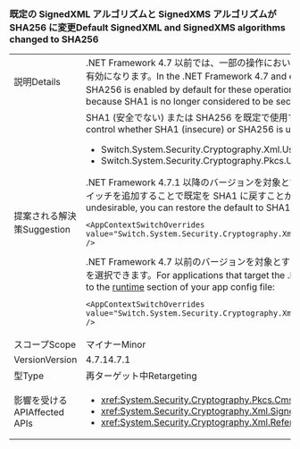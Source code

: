### <a name="default-signedxml-and-signedxms-algorithms-changed-to-sha256"></a><span data-ttu-id="5804d-101">既定の SignedXML アルゴリズムと SignedXMS アルゴリズムが SHA256 に変更</span><span class="sxs-lookup"><span data-stu-id="5804d-101">Default SignedXML and SignedXMS algorithms changed to SHA256</span></span>

|   |   |
|---|---|
|<span data-ttu-id="5804d-102">説明</span><span class="sxs-lookup"><span data-stu-id="5804d-102">Details</span></span>|<span data-ttu-id="5804d-103">.NET Framework 4.7 以前では、一部の操作において SignedXML と SignedCMS の初期設定が SHA1 でした。.NET Framework 4.7.1 より、同じ操作で SHA256 が既定で有効になります。</span><span class="sxs-lookup"><span data-stu-id="5804d-103">In the .NET Framework 4.7 and earlier, SignedXML and SignedCMS default to SHA1 for some operations.Starting with the .NET Framework 4.7.1, SHA256 is enabled by default for these operations.</span></span> <span data-ttu-id="5804d-104">この変更が必要になったのは、SHA1 は安全であると見なされなくなったためです。</span><span class="sxs-lookup"><span data-stu-id="5804d-104">This change is necessary because SHA1 is no longer considered to be secure.</span></span>|
|<span data-ttu-id="5804d-105">提案される解決策</span><span class="sxs-lookup"><span data-stu-id="5804d-105">Suggestion</span></span>|<span data-ttu-id="5804d-106">SHA1 (安全でない) または SHA256 を既定で使用するかどうかを制御する新しいコンテキスト スイッチ値が 2 つあります。</span><span class="sxs-lookup"><span data-stu-id="5804d-106">There are two new context switch values to control whether SHA1 (insecure) or SHA256 is used by default:</span></span><ul><li><span data-ttu-id="5804d-107">Switch.System.Security.Cryptography.Xml.UseInsecureHashAlgorithms</span><span class="sxs-lookup"><span data-stu-id="5804d-107">Switch.System.Security.Cryptography.Xml.UseInsecureHashAlgorithms</span></span></li><li><span data-ttu-id="5804d-108">Switch.System.Security.Cryptography.Pkcs.UseInsecureHashAlgorithms</span><span class="sxs-lookup"><span data-stu-id="5804d-108">Switch.System.Security.Cryptography.Pkcs.UseInsecureHashAlgorithms</span></span></li></ul><span data-ttu-id="5804d-109">.NET Framework 4.7.1 以降のバージョンを対象とするアプリケーションで SHA256 の仕様が望ましくない場合、アプリの構成ファイルの [runtime](~/docs/framework/configure-apps/file-schema/runtime/runtime-element.md) セクションに次の構成スイッチを追加することで既定を SHA1 に戻すことができます。</span><span class="sxs-lookup"><span data-stu-id="5804d-109">For applications that target the .NET Framework 4.7.1 and later versions, if the use of SHA256 is undesirable, you can restore the default to SHA1 by adding the following configuration switch to the [runtime](~/docs/framework/configure-apps/file-schema/runtime/runtime-element.md) section of your app config file:</span></span><pre><code class="language-xml">&lt;AppContextSwitchOverrides value=&quot;Switch.System.Security.Cryptography.Xml.UseInsecureHashAlgorithms=true;Switch.System.Security.Cryptography.Pkcs.UseInsecureHashAlgorithms=true&quot; /&gt;&#13;&#10;</code></pre><span data-ttu-id="5804d-110">.NET Framework 4.7 以前のバージョンを対象とするアプリケーションの場合、アプリの構成ファイルの [runtime](~/docs/framework/configure-apps/file-schema/runtime/runtime-element.md) セクションに次の構成スイッチを追加することでこの変更を選択できます。</span><span class="sxs-lookup"><span data-stu-id="5804d-110">For applications that target the .NET Framework 4.7 and earlier versions, you can opt into this change by adding the following configuration switch to the [runtime](~/docs/framework/configure-apps/file-schema/runtime/runtime-element.md) section of your app config file:</span></span><pre><code class="language-xml">&lt;AppContextSwitchOverrides value=&quot;Switch.System.Security.Cryptography.Xml.UseInsecureHashAlgorithms=false;Switch.System.Security.Cryptography.Pkcs.UseInsecureHashAlgorithms=false&quot; /&gt;&#13;&#10;</code></pre>|
|<span data-ttu-id="5804d-111">スコープ</span><span class="sxs-lookup"><span data-stu-id="5804d-111">Scope</span></span>|<span data-ttu-id="5804d-112">マイナー</span><span class="sxs-lookup"><span data-stu-id="5804d-112">Minor</span></span>|
|<span data-ttu-id="5804d-113">Version</span><span class="sxs-lookup"><span data-stu-id="5804d-113">Version</span></span>|<span data-ttu-id="5804d-114">4.7.1</span><span class="sxs-lookup"><span data-stu-id="5804d-114">4.7.1</span></span>|
|<span data-ttu-id="5804d-115">型</span><span class="sxs-lookup"><span data-stu-id="5804d-115">Type</span></span>|<span data-ttu-id="5804d-116">再ターゲット中</span><span class="sxs-lookup"><span data-stu-id="5804d-116">Retargeting</span></span>|
|<span data-ttu-id="5804d-117">影響を受ける API</span><span class="sxs-lookup"><span data-stu-id="5804d-117">Affected APIs</span></span>|<ul><li><xref:System.Security.Cryptography.Pkcs.CmsSigner?displayProperty=nameWithType></li><li><xref:System.Security.Cryptography.Xml.SignedXml?displayProperty=nameWithType></li><li><xref:System.Security.Cryptography.Xml.Reference?displayProperty=nameWithType></li></ul>|

